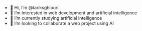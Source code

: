 - 👋 Hi, I’m @tariksghiouri
- 👀 I’m interested in web development and artificial intelligence
- 🌱 I’m currently studying artificial intelligence
- 💞️ I’m looking to collaborate a web project using AI

<!---
tariksghiouri/tariksghiouri is a ✨ special ✨ repository because its `README.md` (this file) appears on your GitHub profile.
You can click the Preview link to take a look at your changes.
--->
